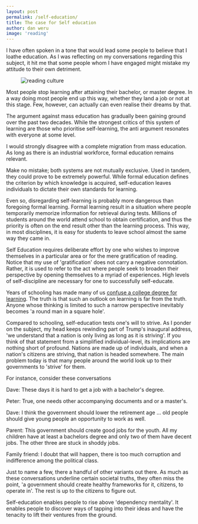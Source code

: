 ```yaml
---
layout: post
permalink: /self-education/
title: The case for Self education
author: dan weru
image: 'reading'
---
```


I have often spoken in a tone that would lead some people to believe that I loathe education.
As I was reflecting on my conversations regarding this subject, it hit me that some people whom I have engaged might
mistake my attitude to their own detriment.

<figure><img class = '' src = '{{site.baseurl}}/assets/posts/reading.jpg' alt = 'reading culture'></figure>
Most people stop learning after attaining their bachelor, or master degree. In a way doing most people end up this way, whether they land a job or not at this stage. Few, however, can actually
can even realise their dreams by that.

The argument against mass education has gradually been gaining ground over the past two decades.
While the strongest critics of this system of learning are those who prioritise self-learning, the
anti argument resonates with everyone at some level.

I would strongly disagree with a complete migration from mass education. As long as there is an industrial workforce, formal education remains relevant.

Make no mistake; both systems are not mutually exclusive. Used in tandem, they could prove to be
extremely powerful. While formal education defines the criterion by which knowledge is acquired, self-education leaves individuals to dictate their own standards for learning.

Even so, disregarding self-learning is probably more dangerous than foregoing formal learning. Formal learning result
in a situation where people temporarily memorize information for
retrieval during tests. Millions of students around the world attend school to obtain certification,
 and thus the priority is often on the end result other than the learning process. This way, in most disciplines,
it is easy for students to leave school almost  the same way they came in.

Self Education requires deliberate effort by one who wishes to improve themselves in a particular area
or for the mere gratification of reading. Notice that my use of 'gratification' does not carry a negative connotation.
Rather, it is used to refer to the act where people seek to broaden their perspective by opening themselves to a myriad of 
experiences. High levels of self-discipline are necessary for one to successfully self-educate.

Years of schooling has made many of us <a href = 'https://www.scotthyoung.com/blog/2007/09/05/dont-confuse-a-degree-with-learning/' class = 'link-follow' target = '_blank'>confuse a college degree for learning</a>. The truth is that such an outlook on learning is far from the truth. Anyone whose thinking is limited to such a narrow perspective inevitably becomes 'a round man in a square hole'.

Compared to schooling, self-education tests one's will to strive. As I ponder on the subject, my head keeps rewinding part of 
Trump's inaugural address, 'we understand that a nation is only living as long as it is striving'. If you think of
that statement from a simplified individual-level, its implications are nothing short of profound. Nations are made up of individuals, and when a nation's
citizens are striving, that nation is headed somewhere. The main problem today is that many people around the world look up to their
governments to 'strive' for them.

For instance, consider these conversations

<div class = 'important'>
  <p>Dave: These days it is hard to get a job with a bachelor's degree.</p>
  <p>Peter: True, one needs other accompanying documents and or a master's.</p>
  <p>Dave: I think the government should lower the retirement age ... old people should give young people an opportunity to work as well.</p>
</div>

<div div class = 'important'>
 <p>Parent: This government should create good jobs for the youth. All my children have at least a bachelors degree and only two
        of them have decent jobs. The other three are stuck in shoddy jobs.</p>
 <p>Family friend: I doubt that will happen, there is too much corruption and indifference among the political class.</p>
</div>
Just to name a few, there a handful of other variants out there. As much as these conversations underline certain societal truths, they
often miss the point, 'a government should create healthy frameworks for it, citizens, to operate in'. The rest is up to the citizens
to figure out.

Self-education enables people to rise above 'dependency mentality'. It enables people to discover ways of tapping into their ideas and have
the tenacity to lift their ventures from the ground.

